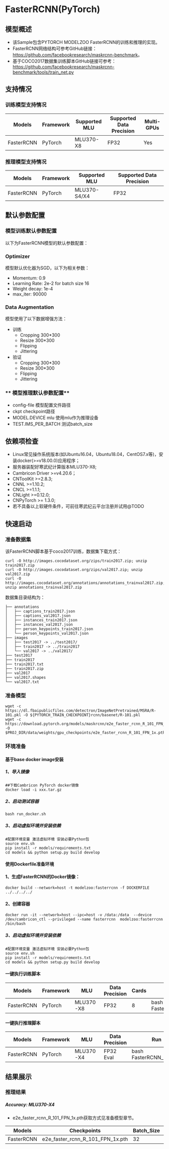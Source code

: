 # FasterRCNN(PyTorch)
## **模型概述**
- 该Sample包含PYTORCH MODELZOO FasterRCNN的训练和推理的实现。
- FasterRCNN网络结构可参考GitHub链接：<https://github.com/facebookresearch/maskrcnn-benchmark>。
- 基于COCO2017数据集训练脚本GitHub链接可参考：<https://github.com/facebookresearch/maskrcnn-benchmark/tools/train_net.py>

## **支持情况**
### **训练模型支持情况**
Models  | Framework  | Supported MLU   | Supported Data Precision  | Multi-GPUs  | 
----- | ----- | ----- | ----- | ----- | 
FasterRCNN  | PyTorch  | MLU370-X8  | FP32  | Yes  |

### **推理模型支持情况**
Models  | Framework  | Supported MLU   | Supported Data Precision  
----- | ----- | ----- | ----- | 
FasterRCNN  | PyTorch  | MLU370-S4/X4  | FP32  |


## 默认参数配置
### **模型训练默认参数配置**
以下为FasterRCNN模型的默认参数配置：
### Optimizer
模型默认优化器为SGD，以下为相关参数：
* Momentum: 0.9
* Learning Rate: 2e-2 for batch size 16
* Weight decay: 1e-4
* max_iter: 90000

### Data Augmentation
模型使用了以下数据增强方法：
* 训练
    * Cropping 300*300
    * Resize 300*300
    * Flipping
    * Jittering
* 验证
    * Cropping 300*300
    * Resize 300*300
    * Flipping
    * Jittering

### ** 模型推理默认参数配置**
* config-file 模型配置文件路径
* ckpt checkpoint路径
* MODEL.DEVICE mlu 使用mlu作为推理设备
* TEST.IMS_PER_BATCH 测试batch_size

## **依赖项检查**
* Linux常见操作系统版本(如Ubuntu16.04，Ubuntu18.04，CentOS7.x等)，安装docker(>=v18.00.0)应用程序；
* 服务器装配好寒武纪计算版本MLU370-X8;
* Cambricon Driver >=v4.20.6；
* CNToolKit >=2.8.3;
* CNNL >=1.10.2;
* CNCL >=1.1.1;
* CNLight >=0.12.0;
* CNPyTorch >= 1.3.0;
* 若不具备以上软硬件条件，可前往寒武纪云平台注册并试用@TODO

## **快速启动**

### **准备数据集**
该FasterRCNN脚本基于coco2017训练，数据集下载方式：
```
curl -O http://images.cocodataset.org/zips/train2017.zip; unzip train2017.zip
curl -O http://images.cocodataset.org/zips/val2017.zip; unzip val2017.zip
curl -O http://images.cocodataset.org/annotations/annotations_trainval2017.zip; unzip annotations_trainval2017.zip
```
数据集目录结构为：
```
├── annotations
│   ├── captions_train2017.json
│   ├── captions_val2017.json
│   ├── instances_train2017.json
│   ├── instances_val2017.json
│   ├── person_keypoints_train2017.json
│   └── person_keypoints_val2017.json
├── images
│   ├── test2017 -> ../test2017/
│   ├── train2017 -> ../train2017
│   └── val2017 -> ../val2017/
├── test2017
├── train2017
├── train2017.txt
├── train2017.zip
├── val2017
├── val2017.shapes
└── val2017.txt
```

### **准备模型**
```
wget -c https://dl.fbaipublicfiles.com/detectron/ImageNetPretrained/MSRA/R-101.pkl -O ${PYTORCH_TRAIN_CHECKPOINT}rcnn/basenet/R-101.pkl
wget -c https://download.pytorch.org/models/maskrcnn/e2e_faster_rcnn_R_101_FPN_1x.pth -O $PROJ_DIR/data/weights/gpu_checkpoints/e2e_faster_rcnn_R_101_FPN_1x.pth
```
### **环境准备**
#### 基于base docker image安装
##### 1、导入镜像
```
##下载Cambricon PyTorch docker镜像
docker load -i xxx.tar.gz
```

##### 2、启动测试容器
```
bash run_docker.sh
```

##### 3、启动虚拟环境并安装依赖
```
#配置环境变量 激活虚拟环境 安装必要Python包
source env.sh
pip install -r models/requirements.txt
cd models && python setup.py build develop
```

#### 使用Dockerfile准备环境
#### 1、生成FasterRCNN的Docker镜像：
```
docker build --network=host -t modelzoo:fasterrcnn -f DOCKERFILE ../../../../
```

####  2、创建容器
```
docker run -it --network=host --ipc=host -v /data:/data  --device /dev/cambricon_ctl --privileged --name fasterrcnn  modelzoo:fasterrcnn /bin/bash
```

##### 3、启动虚拟环境并安装依赖
```
#配置环境变量 激活虚拟环境 安装必要Python包
source env.sh
pip install -r models/requirements.txt
cd models && python setup.py build develop
```
#### **一键执行训练脚本**
Models  | Framework  | MLU   | Data Precision  | Cards  | Run |
----- | ----- | ----- | ----- | ----- | ----- |
FasterRCNN  | PyTorch  | MLU370-X8  |  FP32  | 8  | bash FasterRCNN_FP32_20000S_8MLUs_Train.sh

#### **一键执行推理脚本**
Models  | Framework  | MLU   | Data Precision  |Run
----- | ----- | ----- | ----- | ----- | 
FasterRCNN  | PyTorch  | MLU370-X4  | FP32 Eval  | bash FasterRCNN_Infer.sh

## **结果展示**
### **推理结果**
##### **Accuracy: MLU370-X4**
- e2e_faster_rcnn_R_101_FPN_1x.pth获取方式见准备模型章节。

Models  | Checkpoints  | Batch_Size | Precision | Cards | IoU=0.50:0.95 | IoU=0.50 |
----- | ----- | ----- | ----- | ----- | ----- |----- |
FasterRCNN | e2e_faster_rcnn_R_101_FPN_1x.pth  | 32 | FP32 | 1 | 0.387 | 0.603 |